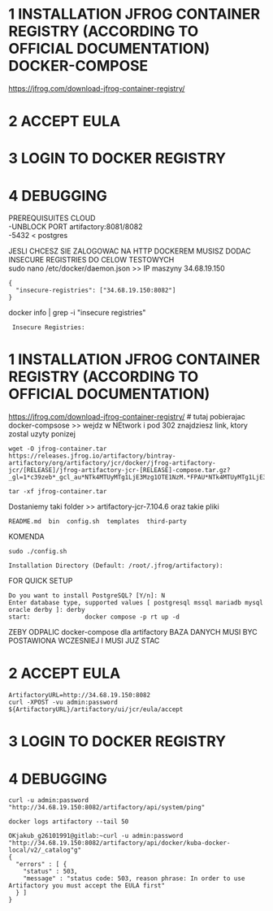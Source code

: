 
# 1 INSTALLATION JFROG CONTAINER REGISTRY (ACCORDING TO OFFICIAL DOCUMENTATION)  DOCKER-COMPOSE  
https://jfrog.com/download-jfrog-container-registry/  
# 2 ACCEPT EULA  
# 3 LOGIN TO DOCKER REGISTRY  
# 4 DEBUGGING    


PREREQUISUITES CLOUD  
-UNBLOCK PORT artifactory:8081/8082  
-5432 < postgres  

JESLI CHCESZ SIE ZALOGOWAC NA HTTP DOCKEREM MUSISZ DODAC INSECURE REGISTRIES DO CELOW TESTOWYCH  
sudo nano /etc/docker/daemon.json  >> IP maszyny 34.68.19.150  
```
{
  "insecure-registries": ["34.68.19.150:8082"]
}
```
docker info | grep -i "insecure registries"  
```
 Insecure Registries:
```

# 1 INSTALLATION JFROG CONTAINER REGISTRY (ACCORDING TO OFFICIAL DOCUMENTATION) 
https://jfrog.com/download-jfrog-container-registry/ # tutaj pobierajac docker-compsose >> wejdz w NEtwork i pod 302 znajdziesz link, ktory zostal uzyty ponizej  
```
wget -O jfrog-container.tar https://releases.jfrog.io/artifactory/bintray-artifactory/org/artifactory/jcr/docker/jfrog-artifactory-jcr/[RELEASE]/jfrog-artifactory-jcr-[RELEASE]-compose.tar.gz?_gl=1*c39zeb*_gcl_au*NTk4MTUyMTg1LjE3Mzg1OTE1NzM.*FPAU*NTk4MTUyMTg1LjE3Mzg1OTE1NzM.*_ga*MTE3MzcwMzk4Mi4xNzM4NTg0NDYw*_ga_SQ1NR9VTFJ*MTczOTEwMTM4My45LjEuMTczOTEwMTQ5MC4wLjAuMTY1NzIwOTUwMQ..*_fplc*ZlRLMEh1a2ZzYSUyQkJSc1psbmdqdTdWcUhpRmolMkJDQ0xyd0hkZGNzWjEyRXl1cm1ScHlXS0paYlI2aGFSUlZSNGtGOXpUMGlRZzJWQWVIUncyMDJQQWRocnRacXlIJTJGT3hJa0ZmNXNjcU9NYjIlMkJUMjVYb0ZmdWtONXlTcHBJdkElM0QlM0Q.
```
```
tar -xf jfrog-container.tar
```

Dostaniemy taki folder >> artifactory-jcr-7.104.6  oraz takie pliki  
```
README.md  bin  config.sh  templates  third-party
```

KOMENDA
```
sudo ./config.sh
```
```
Installation Directory (Default: /root/.jfrog/artifactory): 
```

FOR QUICK SETUP
```
Do you want to install PostgreSQL? [Y/n]: N
Enter database type, supported values [ postgresql mssql mariadb mysql oracle derby ]: derby
start:               docker compose -p rt up -d
```


ZEBY ODPALIC docker-compose dla artifactory BAZA DANYCH MUSI BYC POSTAWIONA WCZESNIEJ I MUSI JUZ STAC

# 2 ACCEPT EULA 
```
ArtifactoryURL=http://34.68.19.150:8082
curl -XPOST -vu admin:password ${ArtifactoryURL}/artifactory/ui/jcr/eula/accept
```
# 3 LOGIN TO DOCKER REGISTRY 

# 4 DEBUGGING    
```
curl -u admin:password "http://34.68.19.150:8082/artifactory/api/system/ping"
```
```
docker logs artifactory --tail 50
```
```
OKjakub_g26101991@gitlab:~curl -u admin:password "http://34.68.19.150:8082/artifactory/api/docker/kuba-docker-local/v2/_catalog"g"
{
  "errors" : [ {
    "status" : 503,
    "message" : "status code: 503, reason phrase: In order to use Artifactory you must accept the EULA first"
  } ]
}
```

